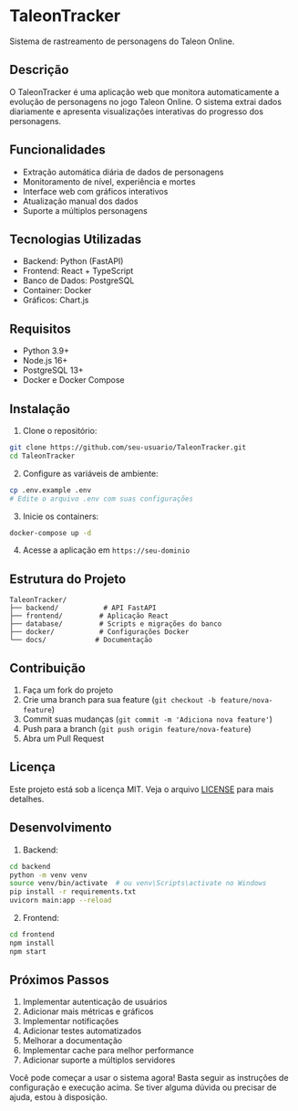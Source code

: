 # TaleonTracker

Sistema de rastreamento de personagens do Taleon Online.

## Descrição

O TaleonTracker é uma aplicação web que monitora automaticamente a evolução de personagens no jogo Taleon Online. O sistema extrai dados diariamente e apresenta visualizações interativas do progresso dos personagens.

## Funcionalidades

- Extração automática diária de dados de personagens
- Monitoramento de nível, experiência e mortes
- Interface web com gráficos interativos
- Atualização manual dos dados
- Suporte a múltiplos personagens

## Tecnologias Utilizadas

- Backend: Python (FastAPI)
- Frontend: React + TypeScript
- Banco de Dados: PostgreSQL
- Container: Docker
- Gráficos: Chart.js

## Requisitos

- Python 3.9+
- Node.js 16+
- PostgreSQL 13+
- Docker e Docker Compose

## Instalação

1. Clone o repositório:
```bash
git clone https://github.com/seu-usuario/TaleonTracker.git
cd TaleonTracker
```

2. Configure as variáveis de ambiente:
```bash
cp .env.example .env
# Edite o arquivo .env com suas configurações
```

3. Inicie os containers:
```bash
docker-compose up -d
```

4. Acesse a aplicação em `https://seu-dominio`

## Estrutura do Projeto

```
TaleonTracker/
├── backend/           # API FastAPI
├── frontend/         # Aplicação React
├── database/         # Scripts e migrações do banco
├── docker/           # Configurações Docker
└── docs/            # Documentação
```

## Contribuição

1. Faça um fork do projeto
2. Crie uma branch para sua feature (`git checkout -b feature/nova-feature`)
3. Commit suas mudanças (`git commit -m 'Adiciona nova feature'`)
4. Push para a branch (`git push origin feature/nova-feature`)
5. Abra um Pull Request

## Licença

Este projeto está sob a licença MIT. Veja o arquivo [LICENSE](LICENSE) para mais detalhes. 

## Desenvolvimento

1. Backend:
```bash
cd backend
python -m venv venv
source venv/bin/activate  # ou venv\Scripts\activate no Windows
pip install -r requirements.txt
uvicorn main:app --reload
```

2. Frontend:
```bash
cd frontend
npm install
npm start
```

## Próximos Passos

1. Implementar autenticação de usuários
2. Adicionar mais métricas e gráficos
3. Implementar notificações
4. Adicionar testes automatizados
5. Melhorar a documentação
6. Implementar cache para melhor performance
7. Adicionar suporte a múltiplos servidores

Você pode começar a usar o sistema agora! Basta seguir as instruções de configuração e execução acima. Se tiver alguma dúvida ou precisar de ajuda, estou à disposição. 